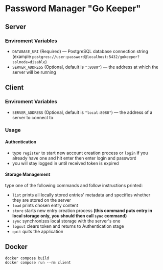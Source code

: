 # Password Manager "Go Keeper"
## Server
### Enviroment Variables
- `DATABASE_URI` (Required) — PostgreSQL database connection string \
  (example `postgres://user:password@localhost:5432/gokeeper?sslmode=disable`)
- `SERVER_ADDRESS` (Optional, default is `":8080"`) — the address at which the server will be running
## Client
### Enviroment Variables
- `SERVER_ADDRESS` (Optional, default is `"local:8080"`) — the address of a server to connect to
### Usage
#### Authentication

- type `register` to start new account creation process or `login` if you already have one and hit enter then enter login and password
- you will stay logged in until received token is expired

#### Storage Management

type one of the following commands and follow instructions printed:

- `list` prints all locally stored entries' metadata and specifies whether they are stored on the server
- `load` prints chosen entry content
- `store` starts new entry creation process **(this command puts entry in local storage only, you should then call `sync` command)**
- `sync` synchronizes local storage with the server's one
- `logout` clears token and returns to Authentication stage
- `quit` quits the application

## Docker

```
docker compose build
docker compose run --rm client
```